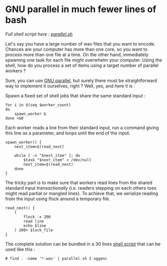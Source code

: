 # GNU parallel in much fewer lines of bash

_Full shell script here : [parallel.sh](./parallel.sh)_

Let's say you have a large number of wav files that you want to encode.
Chances are your computer has more than one core, so you want to process 
more than one file at a time. On the other hand, immediately spawning one
task for each file might overwhelm your computer. Using the shell, how do you
process a set of items using a target number of parallel workers ?

Sure, you can use [GNU parallel](https://www.gnu.org/software/parallel/), but
surely there must be straightforward way to implement it ourselves, right ?
Well, yes, and here it is :

Spawn a fixed set of shell jobs that share the same standard input :

```
for i in $(seq $worker_count)
do
    spawn_worker &
done <&0
```

Each worker reads a line from their standard input, run a command
giving this line as a parameter, and loops until the end of the input.

```
spawn_worker() {
    next_item=$(read_next)
    
    while [ -n "$next_item" ]; do
        $task "$next_item" < /dev/null
        next_item=$(read_next)
    done
}
```

The tricky part is to make sure that workers read lines from the 
shared standard input _transactionally_ (i.e. readers stepping on
each others toes might read partial or mangled lines). To achieve
that, we serialize reading from the input using flock around a temporary file.

```
read_next() {
    (
        flock -x 200
        read line
        echo $line
    ) 200> $lock_file
}
```

The complete solution can be bundled in a 30 lines [shell script](./parallel.sh)
that can be used like this :

```
# find . -name '*.wav' | parallel.sh 3 oggenc
```

